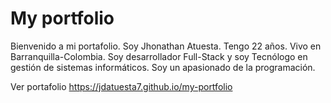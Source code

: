 # My portfolio

Bienvenido a mi portafolio. Soy Jhonathan Atuesta. Tengo 22 años. Vivo en Barranquilla-Colombia.
Soy desarrollador Full-Stack y soy Tecnólogo en gestión de sistemas informáticos. Soy un
apasionado de la programación.

Ver portafolio
https://jdatuesta7.github.io/my-portfolio
